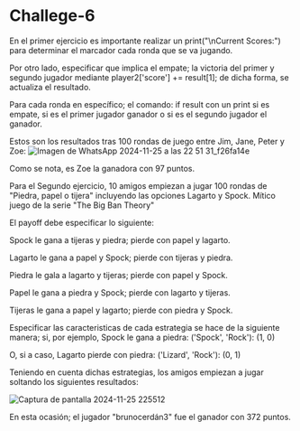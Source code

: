 # Challege-6

En el primer ejercicio es importante realizar un print("\nCurrent Scores:") para determinar el marcador cada ronda que se va jugando.

Por otro lado, especificar que implica el empate; la victoria del primer y segundo jugador mediante  player2['score'] += result[1]; de dicha forma, se actualiza el resultado.

Para cada ronda en específico; el comando: if result con un print si es empate, si es el primer jugador ganador o si es el segundo jugador el ganador.

Estos son los resultados tras 100 rondas de juego entre Jim, Jane, Peter y Zoe:
![Imagen de WhatsApp 2024-11-25 a las 22 51 31_f26fa14e](https://github.com/user-attachments/assets/c91de48e-0004-43e0-a07c-39d9347456a0)


Como se nota, es Zoe la ganadora con 97 puntos.


Para el Segundo ejercicio, 10 amigos empiezan a jugar 100 rondas de "Piedra, papel o tijera" incluyendo las opciones Lagarto y Spock. Mítico juego de la serie "The Big Ban Theory"

El payoff debe especificar lo siguiente:

Spock le gana a tijeras y piedra; pierde con papel y lagarto.

Lagarto le gana a papel y Spock; pierde con tijeras y piedra.

Piedra le gala a lagarto y tijeras; pierde con papel y Spock.

Papel le gana a piedra y Spock; pierde con lagarto y tijeras.

Tijeras le gana a papel y lagarto; pierde con piedra y Spock.

Especificar las caracteristicas de cada estrategia se hace de la siguiente manera; si, por ejemplo, Spock le gana a piedra:  ('Spock', 'Rock'): (1, 0)

O, si a caso, Lagarto pierde con piedra: ('Lizard', 'Rock'): (0, 1)

Teniendo en cuenta dichas estrategias, los amigos empiezan a jugar soltando los siguientes resultados:

![Captura de pantalla 2024-11-25 225512](https://github.com/user-attachments/assets/89ec2599-b8cd-4336-9264-28b747050c33)

En esta ocasión; el jugador "brunocerdán3" fue el ganador con 372 puntos.
